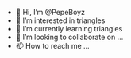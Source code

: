 - 👋 Hi, I’m @PepeBoyz
- 👀 I’m interested in triangles
- 🌱 I’m currently learning triangles
- 💞️ I’m looking to collaborate on ...
- 📫 How to reach me ...

<!---
PepeBoyz/PepeBoyz is a ✨ special ✨ repository because its `README.md` (this file) appears on your GitHub profile.
You can click the Preview link to take a look at your changes.
--->
